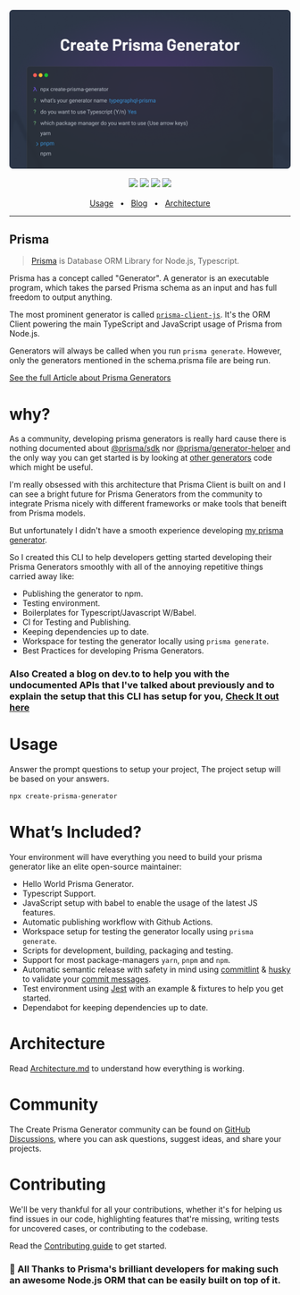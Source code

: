 ![Banner Image](https://github.com/YassinEldeeb/create-prisma-generator/blob/main/images/cool-banner.png)

<div align="center">
  <a href="https://www.npmjs.com/package/create-prisma-generator"><img src="https://img.shields.io/npm/v/create-prisma-generator.svg?style=flat" /></a>
  <a href="https://npmcharts.com/compare/create-prisma-generator?minimal=true"><img src="https://img.shields.io/npm/dm/create-prisma-generator.svg?style=flat"/></a>
  <a href="https://github.com/YassinEldeeb/create-prisma-generator/blob/main/CONTRIBUTING.md"><img src="https://img.shields.io/badge/PRs-welcome-brightgreen.svg" /></a>
  <a href="https://github.com/YassinEldeeb/create-prisma-generator/blob/main/LICENSE"><img src="https://img.shields.io/badge/license-MIT-blue" /></a>
  <br />
  <br />
  <a href="https://github.com/YassinEldeeb/create-prisma-generator#Usage">Usage</a>
  <span>&nbsp;&nbsp;•&nbsp;&nbsp;</span>
  <a href="https://dev.to/yassineldeeb">Blog</a>
  <span>&nbsp;&nbsp;•&nbsp;&nbsp;</span>
  <a href="https://github.com/YassinEldeeb/create-prisma-generator/blob/main/ARCHITECTURE.md">Architecture</a>
  <br />
  <hr />
</div>

## Prisma

> [Prisma](https://www.prisma.io/) is Database ORM Library for Node.js, Typescript.

Prisma has a concept called "Generator". A generator is an executable program, which takes the parsed Prisma schema as an input and has full freedom to output anything.

The most prominent generator is called [`prisma-client-js`](https://github.com/prisma/prisma/tree/main/packages/client). It's the ORM Client powering the main TypeScript and JavaScript usage of Prisma from Node.js.

Generators will always be called when you run `prisma generate`. However, only the generators mentioned in the schema.prisma file are being run.

[See the full Article about Prisma Generators](https://prismaio.notion.site/Prisma-Generators-a2cdf262207a4e9dbcd0e362dfac8dc0)

# why?
As a community, developing prisma generators is really hard cause there is nothing documented about [@prisma/sdk](https://www.npmjs.com/package/@prisma/sdk) nor [@prisma/generator-helper](https://www.google.com/url?sa=t&rct=j&q=&esrc=s&source=web&cd=&ved=2ahUKEwj07PXhlYD1AhUHkhQKHQ9WAMgQFnoECAgQAQ&url=https%3A%2F%2Fwww.npmjs.com%2Fpackage%2F%40prisma%2Fgenerator-helper&usg=AOvVaw3JS07ZjHOiV5HmyvNRxTUs) and the only way you can get started is by looking at [other generators](https://www.prisma.io/docs/concepts/components/prisma-schema/generators#community-generators) code which might be useful.

I'm really obsessed with this architecture that Prisma Client is built on and I can see a bright future for Prisma Generators from the community to integrate Prisma nicely with different frameworks or make tools that beneift from Prisma models.

But unfortunately I didn't have a smooth experience developing [my prisma generator](https://github.com/YassinEldeeb/prisma-tgql-types-gen).

So I created this CLI to help developers getting started developing their Prisma Generators smoothly with all of the annoying repetitive things carried away like:
- Publishing the generator to npm.
- Testing environment.
- Boilerplates for Typescript/Javascript W/Babel.
- CI for Testing and Publishing.
- Keeping dependencies up to date.
- Workspace for testing the generator locally using `prisma generate`.
- Best Practices for developing Prisma Generators.

### Also Created a blog on dev.to to help you with the undocumented APIs that I've talked about previously and to explain the setup that this CLI has setup for you, [Check It out here](https://dev.to/yassineldeeb/create-prisma-generator-2mdg)

# Usage

Answer the prompt questions to setup your project, The project setup will be based on your answers.

```sh
npx create-prisma-generator
```

# What’s Included?

Your environment will have everything you need to build your prisma generator like an elite open-source maintainer:
- Hello World Prisma Generator.
- Typescript Support.
- JavaScript setup with babel to enable the usage of the latest JS features.
- Automatic publishing workflow with Github Actions.
- Workspace setup for testing the generator locally using `prisma generate`.
- Scripts for development, building, packaging and testing.
- Support for most package-managers `yarn`, `pnpm` and `npm`.
- Automatic semantic release with safety in mind using [commitlint](https://github.com/conventional-changelog/commitlint) & [husky](https://github.com/typicode/husky) to validate your [commit messages](https://github.com/angular/angular/blob/master/CONTRIBUTING.md#-commit-message-format).
- Test environment using [Jest](https://github.com/facebook/jest) with an example & fixtures to help you get started.
- Dependabot for keeping dependencies up to date.

# Architecture
Read [Architecture.md](https://github.com/YassinEldeeb/create-prisma-generator/blob/main/ARCHITECTURE.md) to understand how everything is working.

# Community
The Create Prisma Generator community can be found on [GitHub Discussions](https://github.com/YassinEldeeb/create-prisma-generator/discussions), where you can ask questions, suggest ideas, and share your projects.

# Contributing
We'll be very thankful for all your contributions, whether it's for helping us find issues in our code, highlighting features that're missing, writing tests for uncovered cases, or contributing to the codebase.

Read the [Contributing guide](https://github.com/YassinEldeeb/create-prisma-generator/blob/main/CONTRIBUTING.md) to get started.

### 💚 All Thanks to Prisma's brilliant developers for making such an awesome Node.js ORM that can be easily built on top of it.
